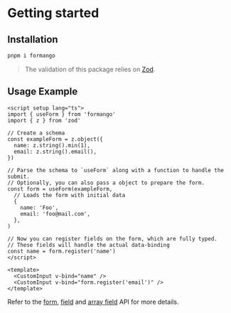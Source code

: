 # Getting started

## Installation


```bash
pnpm i formango
```

> The validation of this package relies on [Zod](https://zod.dev/).

## Usage Example

```vue
<script setup lang="ts">
import { useForm } from 'formango'
import { z } from 'zod'

// Create a schema
const exampleForm = z.object({
  name: z.string().min(1),
  email: z.string().email(),
})

// Parse the schema to `useForm` along with a function to handle the submit.
// Optionally, you can also pass a object to prepare the form.
const form = useForm(exampleForm,
  // Loads the form with initial data
  {
    name: 'Foo',
    email: 'foo@mail.com',
  },
)

// Now you can register fields on the form, which are fully typed.
// These fields will handle the actual data-binding
const name = form.register('name')
</script>

<template>
  <CustomInput v-bind="name" />
  <CustomInput v-bind="form.register('email')" />
</template>
```

Refer to the [form](/api/useForm), [field](/api/field) and [array field](/api/array-field) API for more details.